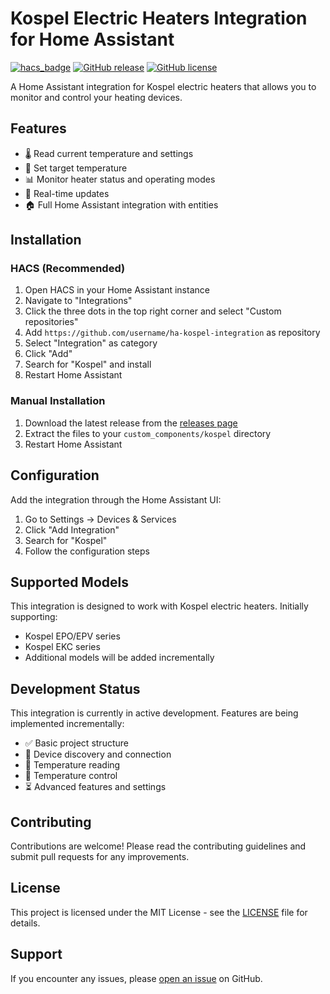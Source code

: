 # Kospel Electric Heaters Integration for Home Assistant

[![hacs_badge](https://img.shields.io/badge/HACS-Custom-orange.svg)](https://github.com/custom-components/hacs)
[![GitHub release](https://img.shields.io/github/release/username/ha-kospel-integration.svg)](https://github.com/username/ha-kospel-integration/releases)
[![GitHub license](https://img.shields.io/github/license/username/ha-kospel-integration.svg)](https://github.com/username/ha-kospel-integration/blob/main/LICENSE)

A Home Assistant integration for Kospel electric heaters that allows you to monitor and control your heating devices.

## Features

- 🌡️ Read current temperature and settings
- 🎯 Set target temperature
- 📊 Monitor heater status and operating modes
- 🔄 Real-time updates
- 🏠 Full Home Assistant integration with entities

## Installation

### HACS (Recommended)

1. Open HACS in your Home Assistant instance
2. Navigate to "Integrations"
3. Click the three dots in the top right corner and select "Custom repositories"
4. Add `https://github.com/username/ha-kospel-integration` as repository
5. Select "Integration" as category
6. Click "Add"
7. Search for "Kospel" and install
8. Restart Home Assistant

### Manual Installation

1. Download the latest release from the [releases page](https://github.com/username/ha-kospel-integration/releases)
2. Extract the files to your `custom_components/kospel` directory
3. Restart Home Assistant

## Configuration

Add the integration through the Home Assistant UI:

1. Go to Settings → Devices & Services
2. Click "Add Integration"
3. Search for "Kospel"
4. Follow the configuration steps

## Supported Models

This integration is designed to work with Kospel electric heaters. Initially supporting:

- Kospel EPO/EPV series
- Kospel EKC series
- Additional models will be added incrementally

## Development Status

This integration is currently in active development. Features are being implemented incrementally:

- ✅ Basic project structure
- 🚧 Device discovery and connection
- 🚧 Temperature reading
- 🚧 Temperature control
- ⏳ Advanced features and settings

## Contributing

Contributions are welcome! Please read the contributing guidelines and submit pull requests for any improvements.

## License

This project is licensed under the MIT License - see the [LICENSE](LICENSE) file for details.

## Support

If you encounter any issues, please [open an issue](https://github.com/username/ha-kospel-integration/issues) on GitHub.
